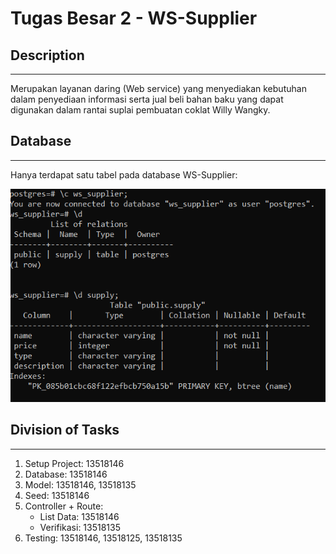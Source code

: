 # Tugas Besar 2 - WS-Supplier

## Description

-------
Merupakan layanan daring (Web service) yang menyediakan kebutuhan dalam penyediaan informasi serta jual beli bahan baku yang dapat digunakan dalam rantai suplai pembuatan coklat Willy Wangky.

## Database

-------
Hanya terdapat satu tabel pada database WS-Supplier:

![db_info](docs/images/db_info.png)

<!-- ## Requirements

-------

1. sad
2. sa
3. dsa

## How to Compile

-------

1. sad
2. s
3. ad
4. asd

## How to Run

-------

1. sad
2. s
3. ad
4. asd

## Known Issues

-------

1. sad
2. sad
3. sad
4. sad -->

## Division of Tasks

-------

1. Setup Project: 13518146
2. Database: 13518146
3. Model: 13518146, 13518135
4. Seed: 13518146
5. Controller + Route:
   - List Data: 13518146
   - Verifikasi: 13518135
6. Testing: 13518146, 13518125, 13518135
